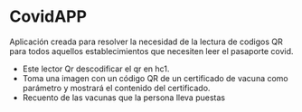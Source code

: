 # CovidAPP
Aplicación creada para resolver la necesidad de la lectura de codigos QR para todos aquellos establecimientos que necesiten leer el pasaporte covid.
- Este lector Qr descodificar el qr en hc1.
- Toma una imagen con un código QR de un certificado de vacuna como parámetro y mostrará el contenido del certificado.
- Recuento de las vacunas que la persona lleva puestas

